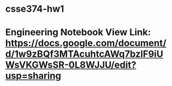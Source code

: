 # csse374-hw1
# Engineering Notebook View Link: https://docs.google.com/document/d/1w9zBQf3MTAcuhtcAWq7bzlF9iUWsVKGWsSR-0L8WJJU/edit?usp=sharing
